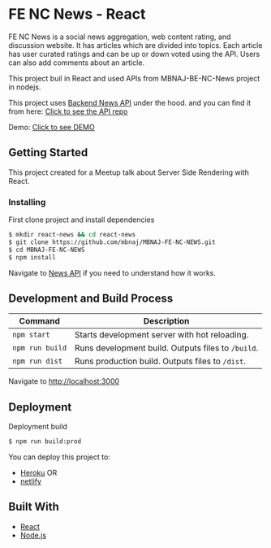 # FE NC News - React

FE NC News is a social news aggregation, web content rating, and discussion website.
It has articles which are divided into topics. Each article has user curated ratings and can be up or down voted using the API. Users can also add comments about an article.

This project buil in React and used APIs from MBNAJ-BE-NC-News project in nodejs. 

This project uses [Backend News API](https://mbnaj-articles.herokuapp.com/api) under the hood. and you can find it from here: [Click to see the API repo](https://github.com/mbnaj/MBNAJ-BE-NC-News/)

Demo: [Click to see DEMO](https://mbnaj-articles.netlify.app/)



## Getting Started

This project created for a Meetup talk about Server Side Rendering with React.


### Installing

First clone project and install dependencies

```sh
$ mkdir react-news && cd react-news
$ git clone https://github.com/mbnaj/MBNAJ-FE-NC-NEWS.git
$ cd MBNAJ-FE-NC-NEWS
$ npm install
```


Navigate to [News API](https://github.com/mbnaj/MBNAJ-BE-NC-News/) if you need to understand how it works.


## Development and Build Process


| Command | Description |
| ------- | ----------- |
| `npm start` | Starts development server with hot reloading. |
| `npm run build` | Runs development build. Outputs files to `/build`. |
| `npm run dist` | Runs production build. Outputs files to `/dist`. |


Navigate to [http://localhost:3000](http://localhost:3000)

## Deployment

Deployment build

```sh
$ npm run build:prod
```

You can deploy this project to:

- [Heroku](https://www.heroku.com/)
OR
- [netlify](https://www.netlify.app/)

## Built With

- [React](https://reactjs.org/)
- [Node.js](https://nodejs.org/)
